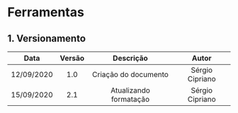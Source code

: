 # Ferramentas

## 1. Versionamento

|Data|Versão|Descrição|Autor|
|:-:|:-:|:-:|:-:|
|12/09/2020|1.0|Criação do documento|Sérgio Cipriano|
|15/09/2020|2.1|Atualizando formatação|Sérgio Cipriano|
